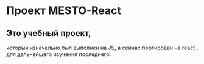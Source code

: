 # Проект MESTO-React

## Это учебный проект,
который изначально был выполнен на JS, а сейчас портирован
на react , для дальнейшего изучения последнего.



